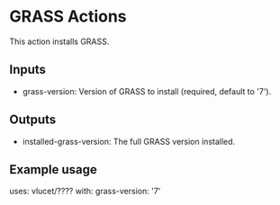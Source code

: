# GRASS Actions

This action installs GRASS.

## Inputs

* grass-version: Version of GRASS to install (required, default to '7').

## Outputs

* installed-grass-version: The full GRASS version installed.

## Example usage

uses: vlucet/????
with:
  grass-version: '7'